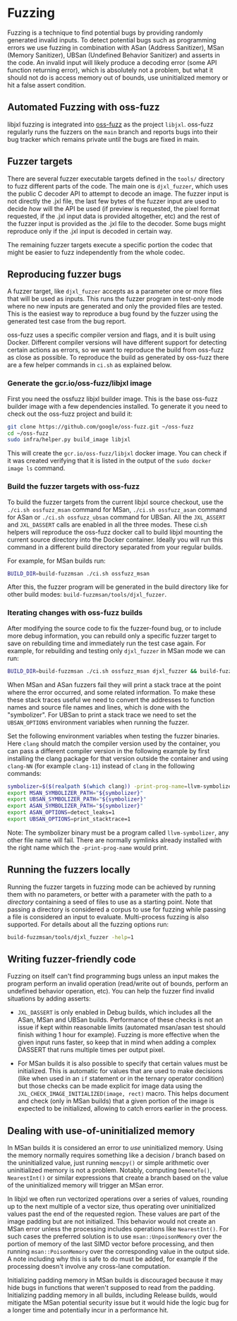 # Fuzzing

Fuzzing is a technique to find potential bugs by providing randomly generated
invalid inputs. To detect potential bugs such as programming errors we use
fuzzing in combination with ASan (Address Sanitizer), MSan (Memory Sanitizer),
UBSan (Undefined Behavior Sanitizer) and asserts in the code. An invalid input
will likely produce a decoding error (some API function returning error), which
is absolutely not a problem, but what it should not do is access memory out of
bounds, use uninitialized memory or hit a false assert condition.

## Automated Fuzzing with oss-fuzz

libjxl fuzzing is integrated into [oss-fuzz](https://github.com/google/oss-fuzz)
as the project `libjxl`. oss-fuzz regularly runs the fuzzers on the `main`
branch and reports bugs into their bug tracker which remains private until the
bugs are fixed in main.

## Fuzzer targets

There are several fuzzer executable targets defined in the `tools/` directory
to fuzz different parts of the code. The main one is `djxl_fuzzer`, which uses
the public C decoder API to attempt to decode an image. The fuzzer input is not
directly the .jxl file, the last few bytes of the fuzzer input are used to
decide *how* will the API be used (if preview is requested, the pixel format
requested, if the .jxl input data is provided altogether, etc) and the rest of
the fuzzer input is provided as the .jxl file to the decoder. Some bugs might
reproduce only if the .jxl input is decoded in certain way.

The remaining fuzzer targets execute a specific portion the codec that might be
easier to fuzz independently from the whole codec.

## Reproducing fuzzer bugs

A fuzzer target, like `djxl_fuzzer` accepts as a parameter one or more files
that will be used as inputs. This runs the fuzzer program in test-only mode
where no new inputs are generated and only the provided files are tested. This
is the easiest way to reproduce a bug found by the fuzzer using the generated
test case from the bug report.

oss-fuzz uses a specific compiler version and flags, and it is built using
Docker. Different compiler versions will have different support for detecting
certain actions as errors, so we want to reproduce the build from oss-fuzz as
close as possible. To reproduce the build as generated by oss-fuzz there are a
few helper commands in `ci.sh` as explained below.

### Generate the gcr.io/oss-fuzz/libjxl image

First you need the ossfuzz libjxl builder image. This is the base oss-fuzz
builder image with a few dependencies installed. To generate it you need to
check out the oss-fuzz project and build it:

```bash
git clone https://github.com/google/oss-fuzz.git ~/oss-fuzz
cd ~/oss-fuzz
sudo infra/helper.py build_image libjxl
```

This will create the `gcr.io/oss-fuzz/libjxl` docker image. You can check if it
was created verifying that it is listed in the output of the `sudo docker image
ls` command.

### Build the fuzzer targets with oss-fuzz

To build the fuzzer targets from the current libjxl source checkout, use the
`./ci.sh ossfuzz_msan` command for MSan, `./ci.sh ossfuzz_asan` command for ASan
or `./ci.sh ossfuzz_ubsan` command for UBSan. All the `JXL_ASSERT` and
`JXL_DASSERT` calls are enabled in all the three modes. These ci.sh helpers will
reproduce the oss-fuzz docker call to build libjxl mounting the current source
directory into the Docker container. Ideally you will run this command in a
different build directory separated from your regular builds.

For example, for MSan builds run:

```bash
BUILD_DIR=build-fuzzmsan ./ci.sh ossfuzz_msan
```

After this, the fuzzer program will be generated in the build directory like
for other build modes: `build-fuzzmsan/tools/djxl_fuzzer`.

### Iterating changes with oss-fuzz builds

After modifying the source code to fix the fuzzer-found bug, or to include more
debug information, you can rebuild only a specific fuzzer target to save on
rebuilding time and immediately run the test case again. For example, for
rebuilding and testing only `djxl_fuzzer` in MSan mode we can run:

```bash
BUILD_DIR=build-fuzzmsan ./ci.sh ossfuzz_msan djxl_fuzzer && build-fuzzmsan/tools/djxl_fuzzer path/to/testcase.bin
```

When MSan and ASan fuzzers fail they will print a stack trace at the point where
the error occurred, and some related information. To make these these stack
traces useful we need to convert the addresses to function names and source file
names and lines, which is done with the "symbolizer". For UBSan to print a stack
trace we need to set the `UBSAN_OPTIONS` environment variables when running the
fuzzer.

Set the following environment variables when testing the fuzzer binaries. Here
`clang` should match the compiler version used by the container, you can pass a
different compiler version in the following example by first installing the
clang package for that version outside the container and using `clang-NN`
(for example `clang-11`) instead of `clang` in the following commands:

```bash
symbolizer=$($(realpath $(which clang)) -print-prog-name=llvm-symbolizer)
export MSAN_SYMBOLIZER_PATH="${symbolizer}"
export UBSAN_SYMBOLIZER_PATH="${symbolizer}"
export ASAN_SYMBOLIZER_PATH="${symbolizer}"
export ASAN_OPTIONS=detect_leaks=1
export UBSAN_OPTIONS=print_stacktrace=1
```

Note: The symbolizer binary must be a program called `llvm-symbolizer`, any
other file name will fail. There are normally symlinks already installed with
the right name which the `-print-prog-name` would print.

## Running the fuzzers locally

Running the fuzzer targets in fuzzing mode can be achieved by running them with
no parameters, or better with a parameter with the path to a *directory*
containing a seed of files to use as a starting point. Note that passing a
directory is considered a corpus to use for fuzzing while passing a file is
considered an input to evaluate. Multi-process fuzzing is also supported. For
details about all the fuzzing options run:

```bash
build-fuzzmsan/tools/djxl_fuzzer -help=1
```

## Writing fuzzer-friendly code

Fuzzing on itself can't find programming bugs unless an input makes the program
perform an invalid operation (read/write out of bounds, perform an undefined
behavior operation, etc). You can help the fuzzer find invalid situations by
adding asserts:

 * `JXL_DASSERT` is only enabled in Debug builds, which includes all the ASan,
   MSan and UBSan builds. Performance of these checks is not an issue if kept
   within reasonable limits (automated msan/asan test should finish withing 1
   hour for example). Fuzzing is more effective when the given input runs
   faster, so keep that in mind when adding a complex DASSERT that runs multiple
   times per output pixel.

 * For MSan builds it is also possible to specify that certain values must be
   initialized. This is automatic for values that are used to make decisions
   (like when used in an `if` statement or in the ternary operator condition)
   but those checks can be made explicit for image data using the
   `JXL_CHECK_IMAGE_INITIALIZED(image, rect)` macro. This helps document and
   check (only in MSan builds) that a given portion of the image is expected to
   be initialized, allowing to catch errors earlier in the process.

## Dealing with use-of-uninitialized memory

In MSan builds it is considered an error to *use* uninitialized memory. Using
the memory normally requires something like a decision / branch based on the
uninitialized value, just running `memcpy()` or simple arithmetic over
uninitialized memory is not a problem. Notably, computing `DemoteTo()`,
`NearestInt()` or similar expressions that create a branch based on the value of
the uninitialized memory will trigger an MSan error.

In libjxl we often run vectorized operations over a series of values, rounding
up to the next multiple of a vector size, thus operating over uninitialized
values past the end of the requested region. These values are part of the image
padding but are not initialized. This behavior would not create an MSan error
unless the processing includes operations like `NearestInt()`. For such cases
the preferred solution is to use `msan::UnpoisonMemory` over the portion of
memory of the last SIMD vector before processing, and then running
`msan::PoisonMemory` over the corresponding value in the output side. A note
including why this is safe to do must be added, for example if the processing
doesn't involve any cross-lane computation.

Initializing padding memory in MSan builds is discouraged because it may hide
bugs in functions that weren't supposed to read from the padding. Initializing
padding memory in all builds, including Release builds, would mitigate the
MSan potential security issue but it would hide the logic bug for a longer time
and potentially incur in a performance hit.
